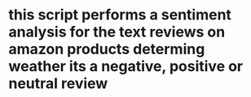 # this script performs a sentiment analysis for the text reviews on amazon products determing weather its a negative, positive or neutral review
